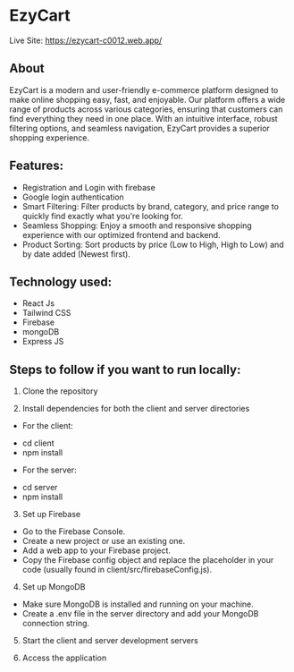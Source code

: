 # EzyCart

Live Site: https://ezycart-c0012.web.app/

## About
EzyCart is a modern and user-friendly e-commerce platform designed to make online shopping easy, fast, and enjoyable. Our platform offers a wide range of products across various categories, ensuring that customers can find everything they need in one place. With an intuitive interface, robust filtering options, and seamless navigation, EzyCart provides a superior shopping experience.

## Features:
* Registration and Login with firebase
* Google login authentication
* Smart Filtering: Filter products by brand, category, and price range to quickly find exactly what you're looking for.
* Seamless Shopping: Enjoy a smooth and responsive shopping experience with our optimized frontend and backend.
* Product Sorting: Sort products by price (Low to High, High to Low) and by date added (Newest first).

## Technology used: 
* React Js
* Tailwind CSS
* Firebase 
* mongoDB
* Express JS

## Steps to follow if you want to run locally:

1. Clone the repository

2. Install dependencies for both the client and server directories
* For the client:
- cd client
- npm install
* For the server:
- cd server
- npm install

3. Set up Firebase
* Go to the Firebase Console.
* Create a new project or use an existing one.
* Add a web app to your Firebase project.
* Copy the Firebase config object and replace the placeholder in your code (usually found in client/src/firebaseConfig.js).

4. Set up MongoDB
* Make sure MongoDB is installed and running on your machine.
* Create a .env file in the server directory and add your MongoDB connection string.

5. Start the client and server development servers

6. Access the application
